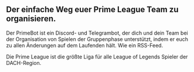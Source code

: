 ## Der einfache Weg euer Prime League Team zu organisieren.

Der PrimeBot ist ein Discord- und Telegrambot, der dich und dein Team bei der Organisation von Spielen der Gruppenphase unterstützt, indem er euch zu allen Änderungen auf dem Laufenden hält. Wie ein RSS-Feed.

Die Prime League ist die größte Liga für alle League of Legends Spieler der DACH-Region.
